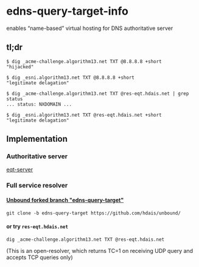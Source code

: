 # edns-query-target-info
enables “name-based” virtual hosting for DNS authoritative server

## tl;dr
```
$ dig _acme-challenge.algorithm13.net TXT @8.8.8.8 +short
"hijacked"

$ dig _esni.algorithm13.net TXT @8.8.8.8 +short
"legitimate delagation"
```
```
$ dig _acme-challenge.algorithm13.net TXT @res-eqt.hdais.net | grep status
... status: NXDOMAIN ...

$ dig _esni.algorithm13.net TXT @res-eqt.hdais.net +short
"legitimate delagation"
```

## Implementation
### Authoritative server
[eqt-server](https://github.com/hdais/eqt-server)
### Full service resolver
#### [Unbound forked branch "edns-query-target"](https://github.com/hdais/unbound/tree/edns-query-target)

 `git clone -b edns-query-target https://github.com/hdais/unbound/`

#### or try `res-eqt.hdais.net`

 `dig _acme-challenge.algorithm13.net TXT @res-eqt.hdais.net`

 (This is an open-resolver, which returns TC=1 on receiving UDP query and accepts TCP queries only)
